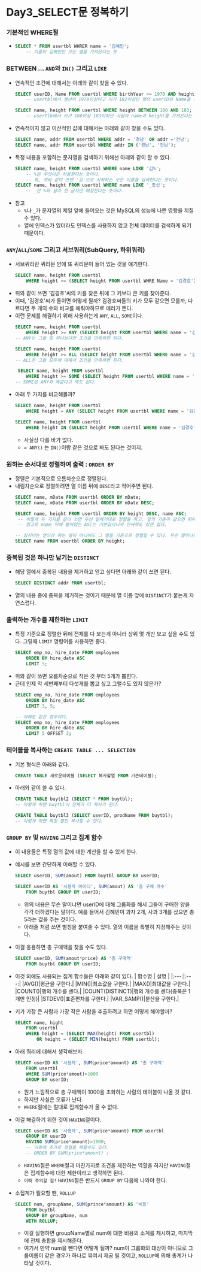 # Day3_SELECT문 정복하기
### 기본적인 WHERE절
* 
    ```sql
    SELECT * FROM usertbl WHRER name = '김혜민';
        -- 이름이 김혜민인 모든 열을 가져온다는 뜻
    ```

### BETWEEN ... `AND`와 `IN()` 그리고 `LIKE`
* 연속적인 조건에 대해서는 아래와 같이 찾을 수 있다.
    ```sql
    SELECT userID, Name FROM usertbl WHERE birthYear >= 1970 AND height >= 182;
        -- usertbl에서 생년이 1970이상이고 키가 182이상인 행의 userID와 Name을 가져온다는 뜻

    SELECT name, height FROM usertbl WHERE height BETWEEN 180 AND 183;
        -- usertlb에서 키가 180이상 183이하인 사람의 name과 height를 가져온다는 뜻
    ```
* 연속적이지 않고 이산적인 값에 대해서는 아래와 같이 찾을 수도 있다.
    ```sql
    SELECT name, addr FROM usertbl WHERE addr = '경남' OR addr ='전남';
    SELECT name, addr FROM usertbl WHERE addr IN ('경남', '전남');
    ```
* 특정 내용을 포함하는 문자열을 검색하기 위해선 아래와 같이 할 수 있다.
    ```sql
    SELECT name, height FROM usertbl WHERE name LIKE '김%';
        -- %은 무엇이든 허용한다는 뜻이다.
        -- 즉, 위와 같이 쓰면 '김'으로 시작하는 모든 이름을 검색한다는 뜻이다.
    SELECT name, height FROM usertbl WHERE name LIKE '_종신';
        -- _은 %와 달라 한 글자만 매칭한다는 뜻이다.
    ```
* 참고
    * `%`나 `_`가 문자열의 제일 앞에 들어오는 것은 MySQL의 성능에 나쁜 영향을 끼칠 수 있다.
    * 열에 인덱스가 있더라도 인덱스를 사용하지 않고 전체 데이터를 검색하게 되기 때문이다.

### `ANY`/`ALL`/`SOME` 그리고 서브쿼리(SubQuery, 하위쿼리)
* 서브쿼리란 쿼리문 안에 또 쿼리문이 들어 있는 것을 얘기한다.
    ```sql
    SELECT name, height FROM usertbl
        WHERE height >= (SELECT height FROM usertbl WHRE Name = '김경호');
    ```
* 위와 같이 쓰면 '김경호'씨의 키를 찾은 뒤에 그 키보다 큰 키를 찾아준다.
* 이때, '김경호'씨가 둘이면 어떻게 될까? 김경호씨들의 키가 모두 같으면 모를까, 다르다면 두 개의 수와 비교를 해줘야하므로 애러가 뜬다.
* 이런 문제를 해결하기 위해 사용하는게 `ANY`, `ALL`, `SOME`이다.
    ```sql
    SELECT name, height FROM usertbl
        WHERE height >= ANY (SELECT height FROM usertbl WHERE name = '김경호');
    -- ANY는 그들 중 하나보다만 조건을 만족하면 된다.

    SELECT name, height FROM usertbl
        WHERE height >= ALL (SELECT height FROM usertbl WHERE name = '김경호');
    -- ALL은 그들 모두에 대해서 조건을 만족하면 된다.

     SELECT name, height FROM usertbl
        WHERE height >= SOME (SELECT height FROM usertbl WHERE name = '김경호');
    -- SOME은 ANY와 똑같다고 봐도 된다.
    ```
* 아래 두 가지를 비교해볼까?
    ```sql
    SELECT name, height FROM usertbl
        WHERE height = ANY (SELECT height FROM usertbl WHERE name = '김경호');
    
    SELECT name, height FROM usertbl
        WHERE height IN (SELECT height FROM usertbl WHERE name = '김경호');
    ```
    * 사실상 다를 바가 없다.
    * `= ANY()` 는 `IN()`이랑 같은 것으로 봐도 된다는 것이지.

### 원하는 순서대로 정렬하여 출력 : `ORDER BY`
* 정렬은 기본적으로 오름차순으로 정렬된다.
* 내림차순으로 정렬하려면 열 이름 뒤에 `DESC`라고 적어주면 된다.
    ```sql
    SELECT name, mDate FROM usertbl ORDER BY mDate;
    SELECT name, mDate FROM usertbl ORDER BY mDate DESC;

    SELECT name, height FROM usertbl ORDER BY height DESC, name ASC;
     -- 이렇게 두 가지를 같이 쓰면 우선 앞에거대로 정렬을 하고, 앞의 기준이 같으면 뒤에것 대로 정렬해서 제시한다.
     -- 참고로 name 뒤에 붙어있는 ASC는 기본값이니까 안써줘도 상관 없다.
    
    -- 심지어는 얻으려 하는 열이 아니어도 그 열을 기준으로 정렬할 수 있다. 무슨 말이냐면
    SELECT name FROM usertbl ORDER BY height;
    ```

### 중복된 것은 하나만 남기는 `DISTINCT`
* 해당 열에서 중복된 내용을 제거하고 얻고 싶다면 아래와 같이 쓰면 된다.
    ```sql
    SELECT DISTINCT addr FROM usertbl;
    ```
* 열의 내용 중에 중복을 제거하는 것이기 때문에 열 이름 앞에 `DISTINCT`가 붙는게 자연스럽다.

### 출력하는 개수를 제한하는 `LIMIT`
* 특정 기준으로 정렬한 뒤에 전체를 다 보는게 아니라 상위 몇 개만 보고 싶을 수도 있다. 그럴때 `LIMIT` 명령어를 사용하면 좋다.
    ```sql
    SELECT emp_no, hire_date FROM employees
        ORDER BY hire_date ASC
        LIMIT 5;
    ```
* 위와 같이 쓰면 오름차순으로 작은 것 부터 5개가 뽑힌다.
* 근데 인제 막 세번째부터 다섯개를 뽑고 싶고 그럴수도 있지 않은가?
    ```sql
    SELECT emp_no, hire_date FROM employees
        ORDER BY hire_date ASC
        LIMIT 3, 5;

    -- 아래도 같은 경우이다.
    SELECT emp_no, hire_date FROM employees
        ORDER BY hire_date ASC
        LIMIT 5 OFFSET 3;
    ```

### 테이블을 복사하는 `CREATE TABLE ... SELECTION`
* 기본 형식은 아래와 같다.
    ```sql
    CREATE TABLE 새로운테이블 (SELECT 복사할열 FROM 기존테이블);
    ```
* 아래와 같이 쓸 수 있다.
    ```sql
    CREATE TABLE buytbl2 (SELECT * FROM buytbl);
    -- 이렇게 하면 buytbl이 전체가 다 복사가 된다.

    CREATE TABLE buytbl3 (SELECT userID, prodName FROM buytbl);
    -- 이렇게 하면 특정 열만 복사할 수 있다.
    ```

### `GROUP BY` 및 `HAVING` 그리고 집계 함수
* 이 내용들은 특정 열의 값에 대한 계산을 할 수 있게 한다.
* 예시를 보면 간단하게 이해할 수 있다.
    ```sql
    SELECT userID, SUM(amout) FROM buytbl GROUP BY userID;

    SELECT userID AS '사용자 아이디', SUM(amout) AS '총 구매 개수'
        FROM buytbl GROUP BY userID;
    ```
    * 위의 내용은 무슨 말이냐면 userID에 대해 그룹화를 해서 그들이 구매한 양을 각각 더하겠다는 말이다. 예를 들어서 김혜민이 과자 2개, 사과 3개를 샀으면 총 5라는 값을 주는 것이다.
    * 아래줄 처럼 쓰면 별칭을 붙여줄 수 있다. 열의 이름을 특별히 지정해주는 것이다.
* 이걸 응용하면 총 구매액을 찾을 수도 있다.
    ```sql
    SELECT userID, SUM(amout*price) AS '총 구매액'
        FROM buytbl GROUP BY userID;
    ```
* 이것 외에도 사용되는 집계 함수들은 아래와 같이 있다.
    | 함수명 | 설명 |
    |:---:|:---:|
    |AVG()|평균을 구한다.|
    |MIN()|최소값을 구한다.|
    |MAX()|최대값을 구한다.|
    |COUNT()|행의 개수를 센다.|
    |COUNT(DISTINCT)|행의 개수를 센다(중복은 1개만 인정)|
    |STDEV()|표준편차를 구한다.|
    |VAR_SAMP()|분산을 구한다.|

* 키가 가장 큰 사람과 가장 작은 사람을 추출하려고 하면 어떻게 해야할까?
    ```sql
    SELECT name, hight
        FROM usertbl
        WHERE height = (SELECT MAX(height) FROM usertbl)
            OR height = (SELECT MIN(height) FROM usertbl);
    ```
* 아래 쿼리에 대해서 생각해보자.
    ```sql
    SELECT userID AS '사용자', SUM(price*amount) AS '총 구매액'
        FROM usertbl
        WHERE SUM(price*amout)>1000
        GROUP BY userID;
    ```
    * 뭔가 느낌적으로 총 구매액이 1000을 초화하는 사람의 테이블이 나올 것 같다.
    * 하지만 사실은 오류가 난다.
    * `WHERE`절에는 절대로 집계함수가 올 수 없다.
* 이걸 해결하기 위한 것이 `HAVING`절이다.
    ```sql
    SELECT userID AS '사용자', SUM(price*amount) FROM usertbl
        GROUP BY userID
        HAVING SUM(price*amount)>1000;
        -- 이후에 추가로 정렬을 해줄수도 있다.
        -- ORDER BY SUM(price*amount) ;
    ```
    * `HAVING`절은 `WHERE`절과 마찬가지로 조건을 제한하는 역할을 하지만 `HAVING`절은 집계함수에 대한 제한이라고 생각하면 된다.
    * `이때 주의할 점!` `HAVING`절은 반드시 `GROUP BY` 다음에 나와야 한다.
* 소집계가 필요할 땐, `ROLLUP`
    ```sql
    SELECT num, groupName, SUM(prince*amount) AS '비용'
        FROM buytbl
        GROUP BY groupName, num
        WITH ROLLUP;
    ```
    * 이걸 실행하면 groupName별로 num에 대한 비용의 소계를 제시하고, 마지막에 전체 총합을 제시해준다.
    * 여기서 만약 num을 뺀다면 어떻게 될까? num이 그룹화의 대상이 아니므로 그룹이름이 같은 경우가 하나로 묶여서 제공 될 것이고, `ROLLUP`에 의해 총계가 나타날 것이다.